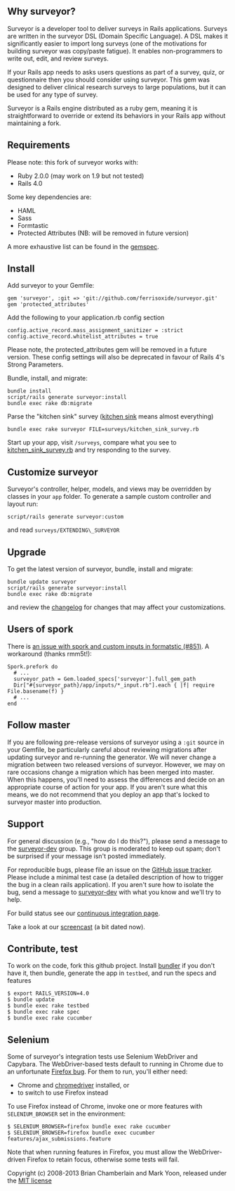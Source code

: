 ## Why surveyor?

Surveyor is a developer tool to deliver surveys in Rails applications.
Surveys are written in the surveyor DSL (Domain Specific
Language). A DSL makes it significantly easier to import long surveys
(one of the motivations for building surveyor was copy/paste fatigue).
It enables non-programmers to write out, edit, and review surveys.

If your Rails app needs to asks users questions as part of a survey, quiz,
or questionnaire then you should consider using surveyor. This gem was
designed to deliver clinical research surveys to large populations,
but it can be used for any type of survey.

Surveyor is a Rails engine distributed as a ruby gem, meaning it is
straightforward to override or extend its behaviors in your Rails app
without maintaining a fork.

## Requirements

Please note: this fork of surveyor works with:

* Ruby 2.0.0 (may work on 1.9 but not tested) 
* Rails 4.0

Some key dependencies are:

* HAML
* Sass
* Formtastic
* Protected Attributes (NB: will be removed in future version)

A more exhaustive list can be found in the [gemspec][].

[gemspec]: https://github.com/NUBIC/surveyor/blob/master/surveyor.gemspec
[policy]: http://weblog.rubyonrails.org/2013/2/24/maintenance-policy-for-ruby-on-rails/

## Install

Add surveyor to your Gemfile:

    gem 'surveyor', :git => 'git://github.com/ferrisoxide/surveyor.git'
    gem 'protected_attributes'
    
Add the following to your application.rb config section

    config.active_record.mass_assignment_sanitizer = :strict
    config.active_record.whitelist_attributes = true
    
Please note, the protected_attributes gem will be removed in a future version. These config settings will also be deprecated in favour of Rails 4's Strong Parameters.
         
Bundle, install, and migrate:

    bundle install
    script/rails generate surveyor:install
    bundle exec rake db:migrate

Parse the "kitchen sink" survey ([kitchen sink](http://en.wiktionary.org/wiki/everything_but_the_kitchen_sink) means almost everything)

    bundle exec rake surveyor FILE=surveys/kitchen_sink_survey.rb

Start up your app, visit `/surveys`, compare what you see to [kitchen\_sink\_survey.rb][kitchensink] and try responding to the survey.

[kitchensink]: http://github.com/NUBIC/surveyor/blob/master/lib/generators/surveyor/templates/surveys/kitchen_sink_survey.rb

## Customize surveyor

Surveyor's controller, helper, models, and views may be overridden by classes in your `app` folder. To generate a sample custom controller and layout run:

    script/rails generate surveyor:custom

and read `surveys/EXTENDING\_SURVEYOR`

## Upgrade

To get the latest version of surveyor, bundle, install and migrate:

    bundle update surveyor
    script/rails generate surveyor:install
    bundle exec rake db:migrate

and review the [changelog][] for changes that may affect your customizations.

[changelog]: https://github.com/NUBIC/surveyor/blob/master/CHANGELOG.md

## Users of spork

There is [an issue with spork and custom inputs in formatstic (#851)][851]. A workaround (thanks rmm5t!):

    Spork.prefork do
      # ...
      surveyor_path = Gem.loaded_specs['surveyor'].full_gem_path
      Dir["#{surveyor_path}/app/inputs/*_input.rb"].each { |f| require File.basename(f) }
      # ...
    end

[851]: https://github.com/justinfrench/formtastic/issues/851

## Follow master

If you are following pre-release versions of surveyor using a `:git`
source in your Gemfile, be particularly careful about reviewing migrations after
updating surveyor and re-running the generator. We will never change a migration
between two released versions of surveyor. However, we may on rare occasions
change a migration which has been merged into master. When this happens, you'll
need to assess the differences and decide on an appropriate course of action for
your app. If you aren't sure what this means, we do not recommend that you deploy an app
that's locked to surveyor master into production.

## Support

For general discussion (e.g., "how do I do this?"), please send a message to the
[surveyor-dev][] group. This group is moderated to keep out spam; don't be
surprised if your message isn't posted immediately.

For reproducible bugs, please file an issue on the [GitHub issue tracker][issues].
Please include a minimal test case (a detailed description of
how to trigger the bug in a clean rails application). If you aren't sure how to
isolate the bug, send a message to [surveyor-dev][] with what you know and we'll
try to help.

For build status see our [continuous integration page][ci].

Take a look at our [screencast][] (a bit dated now).

[surveyor-dev]: https://groups.google.com/group/surveyor-dev
[issues]: https://github.com/NUBIC/surveyor/issues
[ci]:https://public-ci.nubic.northwestern.edu/job/surveyor/
[screencast]:http://vimeo.com/7051279

## Contribute, test

To work on the code, fork this github project. Install [bundler][] if
you don't have it, then bundle, generate the app in `testbed`, and run the specs and features

    $ export RAILS_VERSION=4.0
    $ bundle update
    $ bundle exec rake testbed
    $ bundle exec rake spec
    $ bundle exec rake cucumber

[bundler]: http://gembundler.com/

## Selenium

Some of surveyor's integration tests use Selenium WebDriver and Capybara. The
WebDriver-based tests default to running in Chrome due to an unfortunate
[Firefox bug][FF566671]. For them to run, you'll either need:

* Chrome and [chromedriver][] installed, or
* to switch to use Firefox instead

To use Firefox instead of Chrome, invoke one or more features with
`SELENIUM_BROWSER` set in the environment:

    $ SELENIUM_BROWSER=firefox bundle exec rake cucumber
    $ SELENIUM_BROWSER=firefox bundle exec cucumber features/ajax_submissions.feature

Note that when running features in Firefox, you must allow the WebDriver-driven
Firefox to retain focus, otherwise some tests will fail.

[FF566671]: https://bugzilla.mozilla.org/show_bug.cgi?id=566671
[chromedriver]: http://code.google.com/p/selenium/wiki/ChromeDriver

Copyright (c) 2008-2013 Brian Chamberlain and Mark Yoon, released under the [MIT license][mit]

[mit]: https://github.com/NUBIC/surveyor/blob/master/MIT-LICENSE
